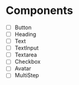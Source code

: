 # Components

- [ ] Button
- [ ] Heading
- [ ] Text
- [ ] TextInput
- [ ] Textarea
- [ ] Checkbox
- [ ] Avatar
- [ ] MultiStep
